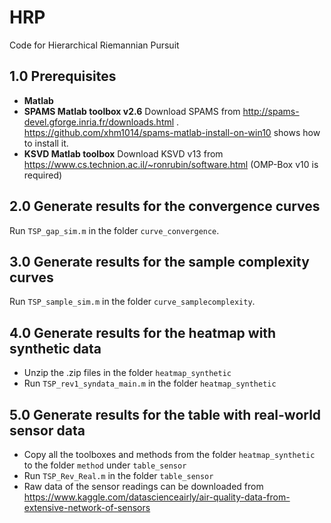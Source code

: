 # HRP
Code for Hierarchical Riemannian Pursuit

## 1.0 Prerequisites
+ **Matlab**
+ **SPAMS Matlab toolbox v2.6**
Download SPAMS from  http://spams-devel.gforge.inria.fr/downloads.html .
https://github.com/xhm1014/spams-matlab-install-on-win10 shows how to install it.
+ **KSVD Matlab toolbox**
Download KSVD v13 from https://www.cs.technion.ac.il/~ronrubin/software.html
(OMP-Box v10 is required)

## 2.0 Generate results for the convergence curves
Run   `TSP_gap_sim.m` in the folder `curve_convergence`.

## 3.0 Generate results for the sample complexity curves
Run  `TSP_sample_sim.m` in the folder `curve_samplecomplexity`.

## 4.0 Generate results for the heatmap with synthetic data
+ Unzip the .zip files in the folder `heatmap_synthetic`
+ Run `TSP_rev1_syndata_main.m` in the folder `heatmap_synthetic`

## 5.0 Generate results for the table with real-world sensor data
+ Copy all the toolboxes and methods from the folder `heatmap_synthetic` to the folder `method` under `table_sensor`
+ Run `TSP_Rev_Real.m` in the folder `table_sensor`
+ Raw data of the sensor readings can be downloaded from https://www.kaggle.com/datascienceairly/air-quality-data-from-extensive-network-of-sensors
